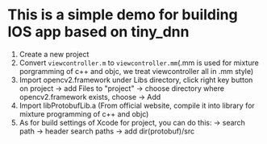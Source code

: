 # This is a simple demo for building IOS app based on tiny_dnn
1. Create a new project
2. Convert ```viewcontroller.m``` to ```viewcontroller.mm```(.mm is used for mixture porgramming of c++ and objc, we treat viewcontroller all in .mm style)
3. Import opencv2.framework under Libs directory, click right key button on project ->  add Files to "project" -> choose directory where opencv2.framework exists, choose -> Add 
4. Import libProtobufLib.a (From official website, compile it into library for mixture programming of c++ and objc)
5. As for build settings of Xcode for project, you can do this: -> search path -> header search paths -> add dir(protobuf)/src
